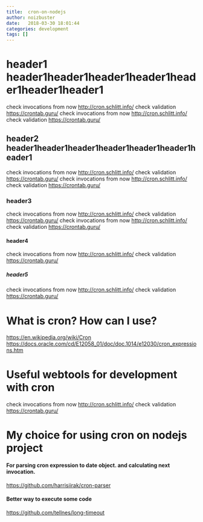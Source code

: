 ```yaml
---
title:  cron-on-nodejs
author: noizbuster
date:   2018-03-30 18:01:44
categories: development
tags: []
---
```


# header1 header1header1header1header1header1header1header1
check invocations from now http://cron.schlitt.info/
check validation https://crontab.guru/
check invocations from now http://cron.schlitt.info/
check validation https://crontab.guru/

## header2 header1header1header1header1header1header1header1
check invocations from now http://cron.schlitt.info/
check validation https://crontab.guru/
check invocations from now http://cron.schlitt.info/
check validation https://crontab.guru/

### header3
check invocations from now http://cron.schlitt.info/
check validation https://crontab.guru/
check invocations from now http://cron.schlitt.info/
check validation https://crontab.guru/

#### header4
check invocations from now http://cron.schlitt.info/
check validation https://crontab.guru/

##### header5
check invocations from now http://cron.schlitt.info/
check validation https://crontab.guru/

# What is cron? How can I use?
https://en.wikipedia.org/wiki/Cron
https://docs.oracle.com/cd/E12058_01/doc/doc.1014/e12030/cron_expressions.htm

# Useful webtools for development with cron

check invocations from now http://cron.schlitt.info/
check validation https://crontab.guru/

# My choice for using cron on nodejs project

#### For parsing cron expression to date object. and calculating next invocation.
https://github.com/harrisiirak/cron-parser

#### Better way to execute some code
https://github.com/tellnes/long-timeout

